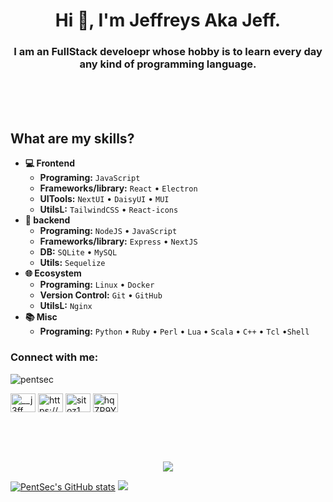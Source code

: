 <h1 align="center">Hi 👋, I'm Jeffreys Aka Jeff.</h1>
<h3 align="center">I am an FullStack develoepr whose hobby is to learn every day any kind of programming language.</h3>
<br/>
<br/>
<br/>

## What are my skills?
- **💻 Frontend**
  - **Programing:** `JavaScript`
  - **Frameworks/library:** `React` • `Electron`
  - **UITools:** `NextUI` • `DaisyUI` • `MUI`
  - **UtilsL:** `TailwindCSS` • `React-icons `
- **📡 backend**
  - **Programing:** `NodeJS` • `JavaScript`
  - **Frameworks/library:**  `Express` • `NextJS` 
  - **DB:** `SQLite` • `MySQL`
  - **Utils:** `Sequelize`
- **🌐 Ecosystem**
  - **Programing:** `Linux` • `Docker`
  - **Version Control:**  `Git` • `GitHub`
  - **UtilsL:** `Nginx` 
- **📚 Misc**
  - **Programing:** `Python` • `Ruby` • `Perl` • `Lua` • `Scala` • `C++` • `Tcl`  •`Shell `


<h3 align="left">Connect with me:</h3> <p align="left"> <img src="https://komarev.com/ghpvc/?username=pentsec&label=Profile%20views&color=0e75b6&style=flat" alt="pentsec" />
<p align="left">
<a href="https://twitter.com/__j3ff_" target="blank"><img align="center" src="https://raw.githubusercontent.com/rahuldkjain/github-profile-readme-generator/master/src/images/icons/Social/twitter.svg" alt="__j3ff_" height="30" width="40" /></a>
<a href="https://www.instagram.com/jeffreysfuenmayor_" target="blank"><img align="center" src="https://raw.githubusercontent.com/rahuldkjain/github-profile-readme-generator/master/src/images/icons/Social/instagram.svg" alt="https://www.instagram.com/jeffreysfuenmayor_" height="30" width="40" /></a>
<a href="https://www.youtube.com/@Sitoz1" target="blank"><img align="center" src="https://raw.githubusercontent.com/rahuldkjain/github-profile-readme-generator/master/src/images/icons/Social/youtube.svg" alt="sitoz1" height="30" width="40" /></a>
<a href="https://discord.gg/hqZP9YMhPj" target="blank"><img align="center" src="https://raw.githubusercontent.com/rahuldkjain/github-profile-readme-generator/master/src/images/icons/Social/discord.svg" alt="hqZP9YMhPj" height="30" width="40" /></a>
</p>

<br/>
<br/>
<br/>

<p align="center">

  <a href="https://discord.gg/YG8egbU5Ec" target="_blank">
    <img align="center" src="https://lanyard.cnrad.dev/api/284896471210393600" />
  </a>

<a href="http://www.github.com/PentSec"><img src="https://github-readme-stats.vercel.app/api?username=PentSec&show_icons=true&hide=&count_private=true&title_color=3382ed&text_color=ffffff&icon_color=3382ed&bg_color=1c1917&hide_border=true&show_icons=true" alt="PentSec's GitHub stats" /></a>
<a href="http://www.github.com/PentSec"><img src="https://github-readme-streak-stats.herokuapp.com/?user=PentSec&stroke=ffffff&background=1c1917&ring=0891b2&fire=0891b2&currStreakNum=ffffff&currStreakLabel=0891b2&sideNums=ffffff&sideLabels=ffffff&dates=ffffff&hide_border=true" /></a>
 </p>

